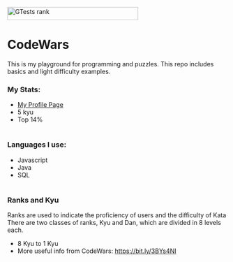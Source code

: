 <a href="#"><img src="https://www.codewars.com/users/GTests/badges/large" alt="GTests rank" width="300" height="30"></a>

# CodeWars

This is my playground for programming and puzzles. This repo includes basics and light difficulty examples.

### My Stats:

- <a href="https://www.codewars.com/users/GTests" target=”_blank”>My Profile Page</a>
- 5 kyu
- Top 14%

#

### Languages I use:

- Javascript
- Java
- SQL

#

### Ranks and Kyu

Ranks are used to indicate the proficiency of users and the difficulty of Kata\
There are two classes of ranks, Kyu and Dan, which are divided in 8 levels each.

- 8 Kyu to 1 Kyu
- More useful info from CodeWars: https://bit.ly/3BYs4NI
